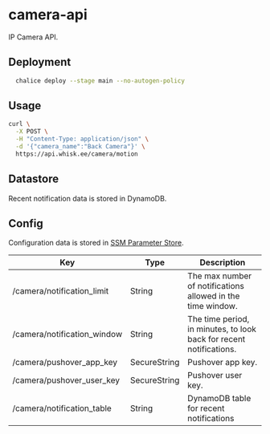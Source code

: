 # camera-api
IP Camera API.

## Deployment
````bash
  chalice deploy --stage main --no-autogen-policy
````

## Usage
````bash
curl \
  -X POST \
  -H "Content-Type: application/json" \
  -d '{"camera_name":"Back Camera"}' \
  https://api.whisk.ee/camera/motion
````

## Datastore
Recent notification data is stored in DynamoDB.

## Config
Configuration data is stored in [SSM Parameter Store](https://console.aws.amazon.com/ec2/v2/home?region=us-east-1#Parameters:sort=Name).

| Key                         | Type         | Description                                                         |
| --------------------------- | ------------ | ------------------------------------------------------------------- |
| /camera/notification_limit  | String       | The max number of notifications allowed in the time window.         |
| /camera/notification_window | String       | The time period, in minutes, to look back for recent notifications. |
| /camera/pushover_app_key    | SecureString | Pushover app key.                                                   |
| /camera/pushover_user_key   | SecureString | Pushover user key.                                                  |
| /camera/notification_table  | String       | DynamoDB table for recent notifications                             |
